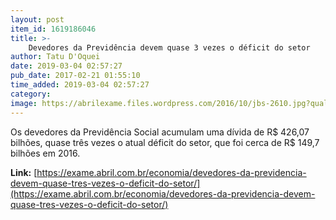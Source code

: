 ```yaml
---
layout: post
item_id: 1619186046
title: >-
    Devedores da Previdência devem quase 3 vezes o déficit do setor
author: Tatu D'Oquei
date: 2019-03-04 02:57:27
pub_date: 2017-02-21 01:55:10
time_added: 2019-03-04 02:57:27
category: 
image: https://abrilexame.files.wordpress.com/2016/10/jbs-2610.jpg?quality=70&strip=info&w=680&h=453&crop=1
---
```


Os devedores da Previdência Social acumulam uma dívida de R$ 426,07 bilhões, quase três vezes o atual déficit do setor, que foi cerca de R$ 149,7 bilhões em 2016.

**Link:** [https://exame.abril.com.br/economia/devedores-da-previdencia-devem-quase-tres-vezes-o-deficit-do-setor/](https://exame.abril.com.br/economia/devedores-da-previdencia-devem-quase-tres-vezes-o-deficit-do-setor/)

